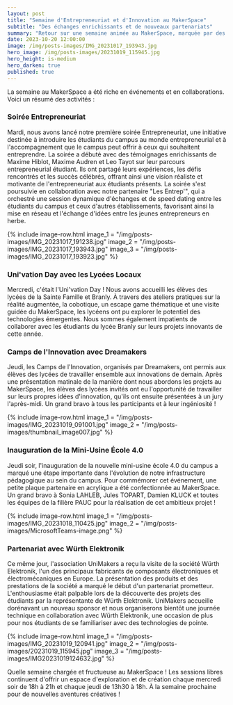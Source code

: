 ```yaml
---
layout: post
title: "Semaine d'Entrepreneuriat et d'Innovation au MakerSpace"
subtitle: "Des échanges enrichissants et de nouveaux partenariats"
summary: "Retour sur une semaine animée au MakerSpace, marquée par des événements spéciaux et des collaborations nouvelles."
date: 2023-10-20 12:00:00
image: /img/posts-images/IMG_20231017_193943.jpg
hero_image: /img/posts-images/20231019_115945.jpg
hero_height: is-medium
hero_darken: true
published: true
---
```


La semaine au MakerSpace a été riche en événements et en collaborations. Voici un résumé des activités :

### Soirée Entrepreneuriat

Mardi, nous avons lancé notre première soirée Entrepreneuriat, une initiative destinée à introduire les étudiants du campus au monde entrepreneurial et à l'accompagnement que le campus peut offrir à ceux qui souhaitent entreprendre. La soirée a débuté avec des témoignages enrichissants de Maxime Hiblot, Maxime Audren et Leo Tayot sur leur parcours entrepreneurial étudiant. Ils ont partagé leurs expériences, les défis rencontrés et les succès célébrés, offrant ainsi une vision réaliste et motivante de l'entrepreneuriat aux étudiants présents. La soirée s'est poursuivie en collaboration avec notre partenaire "Les Entrep'", qui a orchestré une session dynamique d'échanges et de speed dating entre les étudiants du campus et ceux d'autres établissements, favorisant ainsi la mise en réseau et l'échange d'idées entre les jeunes entrepreneurs en herbe.

{% include image-row.html 
image_1 = "/img/posts-images/IMG_20231017_191238.jpg" 
image_2 = "/img/posts-images/IMG_20231017_193943.jpg" 
image_3 = "/img/posts-images/IMG_20231017_193923.jpg" 
%}

### Uni'vation Day avec les Lycées Locaux

Mercredi, c'était l'Uni'vation Day ! Nous avons accueilli les élèves des lycées de la Sainte Famille et Branly. À travers des ateliers pratiques sur la réalité augmentée, la cobotique, un escape game thématique et une visite guidée du MakerSpace, les lycéens ont pu explorer le potentiel des technologies émergentes. Nous sommes également impatients de collaborer avec les étudiants du lycée Branly sur leurs projets innovants de cette année.

### Camps de l'Innovation avec Dreamakers

Jeudi, les Camps de l'Innovation, organisés par Dreamakers, ont permis aux élèves des lycées de travailler ensemble aux innovations de demain. Après une présentation matinale de la manière dont nous abordons les projets au MakerSpace, les élèves des lycées invités ont eu l'opportunité de travailler sur leurs propres idées d'innovation, qu'ils ont ensuite présentées à un jury l'après-midi. Un grand bravo à tous les participants et à leur ingéniosité !

{% include image-row.html 
image_1 = "/img/posts-images/IMG_20231019_091001.jpg" 
image_2 = "/img/posts-images/thumbnail_image007.jpg" 
%}

### Inauguration de la Mini-Usine École 4.0

Jeudi soir, l'inauguration de la nouvelle mini-usine école 4.0 du campus a marqué une étape importante dans l'évolution de notre infrastructure pédagogique au sein du campus. Pour commémorer cet événement, une petite plaque partenaire en acrylique a été confectionnée au MakerSpace. Un grand bravo à Sonia LAHLEB, Jules TOPART, Damien KLUCK et toutes les équipes de la filière PAUC pour la réalisation de cet ambitieux projet  !

{% include image-row.html 
image_1 = "/img/posts-images/IMG_20231018_110425.jpg" 
image_2 = "/img/posts-images/MicrosoftTeams-image.png" 
%}

### Partenariat avec Würth Elektronik

Ce même jour, l'association UniMakers a reçu la visite de la société Würth Elektronik, l'un des principaux fabricants de composants électroniques et électromécaniques en Europe. La présentation des produits et des prestations de la société a marqué le début d'un partenariat prometteur. L'enthousiasme était palpable lors de la découverte des projets des étudiants par la représentante de Würth Elektronik. UniMakers accueille dorénavant un nouveau sponsor et nous organiserons bientôt une journée technique en collaboration avec Würth Elektronik, une occasion de plus pour nos étudiants de se familiariser avec des technologies de pointe.

{% include image-row.html 
image_1 = "/img/posts-images/IMG_20231019_120941.jpg" 
image_2 = "/img/posts-images/20231019_115945.jpg" 
image_3 = "/img/posts-images/IMG20231019124632.jpg" 
%}

Quelle semaine chargée et fructueuse au MakerSpace ! Les sessions libres continuent d'offrir un espace d'exploration et de création chaque mercredi soir de 18h à 21h et chaque jeudi de 13h30 à 18h. À la semaine prochaine pour de nouvelles aventures créatives !

